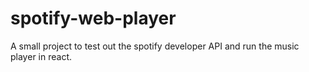 # spotify-web-player
A small project to test out the spotify developer API and run the music player in react.
